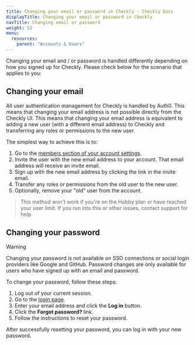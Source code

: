 ```yaml
---
title: Changing your email or password in Checkly - Checkly Docs
displayTitle: Changing your email or password in Checkly
navTitle: Changing email or password
weight: 52
menu:
  resources:
    parent: "Accounts & Users"
---
```


Changing your email and / or password is handled differently depending on how you signed up for Checkly. Please check 
below for the scenario that applies to you:

## Changing your email

All user authentication management for Checkly is handled by Auth0. This means that changing your email address is not possible directly from the Checkly UI.
This means that changing your email address is equivalent to adding a new user (with a different email address) to Checkly and transferring any roles or permissions to the new user.

The simplest way to achieve this is to:

1. Go to the [members section of your account settings](https://app.checklyhq.com/settings/account/members).
2. Invite the user with the new email address to your account. That email address will receive an invite email.
3. Sign up with the new email address by clicking the link in the invite email.
4. Transfer any roles or permissions from the old user to the new user.
5. Optionally, remove your "old" user from the account.

> This method won't work if you're on the Hobby plan or have reached your user limit. If you run into this or other issues, contact support for help.

## Changing your password

> [!WARNING]
> Changing your password is not available on SSO connections or social login providers like Google and GitHub. Password changes are only available for users who have signed up with an email and password.

To change your password, follow these steps:

1. Log out of your current session.
2. Go to the [login page](https://app.checklyhq.com/login).
3. Enter your email address and click the **Log in** button.
4. Click the **Forgot password?** link.
5. Follow the instructions to reset your password.

After successfully resetting your password, you can log in with your new password.
